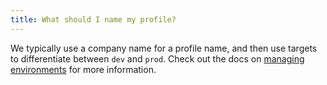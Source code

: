 ```yaml
---
title: What should I name my profile?
---
```

We typically use a company name for a profile name, and then use targets to
differentiate between `dev` and `prod`. Check out the docs on [managing environments](https://docs.getdbt.com/docs/managing-environments)
for more information.
